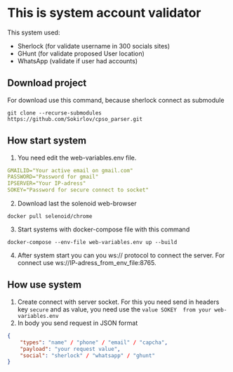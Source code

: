 # This is system account validator  

This system used:
- Sherlock (for validate username in 300 socials sites)
- GHunt (for validate proposed User location)
- WhatsApp (validate if user had accounts)

## Download project 
For download use this command, because sherlock connect as submodule  
```shell
git clone --recurse-submodules https://github.com/Sokirlov/cpso_parser.git 
```


## How start system 
1. You need edit the web-variables.env file.
```yaml
GMAILID="Your active email on gmail.com"
PASSWORD="Password for gmail"
IPSERVER="Your IP-adress"
SOKEY="Password for secure connect to socket"

```
2. Download last the solenoid web-browser
```shell
docker pull selenoid/chrome
```
3. Start systems with docker-compose file with this command
```shell
docker-compose --env-file web-variables.env up --build
```
4. After system start you can you ws:// protocol to connect the server. 
For connect use ws://IP-adress_from_env_file:8765.

## How use system

1. Create connect with server socket. For this you need send in headers  key `secure` 
and as value, you need use the `value SOKEY  from your web-variables.env` 
2. In body you send request in JSON format
```json
{
    "types": "name" / "phone" / "email" / "capcha",
    "payload": "your request value",
    "social": "sherlock" / "whatsapp" / "ghunt" 
}
```




